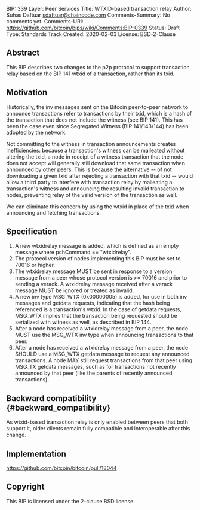 BIP: 339
Layer: Peer Services
Title: WTXID-based transaction relay
Author: Suhas Daftuar <sdaftuar@chaincode.com>
Comments-Summary: No comments yet.
Comments-URI: https://github.com/bitcoin/bips/wiki/Comments:BIP-0339
Status: Draft
Type: Standards Track
Created: 2020-02-03
License: BSD-2-Clause

## Abstract

This BIP describes two changes to the p2p protocol to support
transaction relay based on the BIP 141 wtxid of a transaction, rather
than its txid.

## Motivation

Historically, the inv messages sent on the Bitcoin peer-to-peer network
to announce transactions refer to transactions by their txid, which is a
hash of the transaction that does not include the witness (see BIP 141).
This has been the case even since Segregated Witness (BIP 141/143/144)
has been adopted by the network.

Not committing to the witness in transaction announcements creates
inefficiencies: because a transaction\'s witness can be malleated
without altering the txid, a node in receipt of a witness transaction
that the node does not accept will generally still download that same
transaction when announced by other peers. This is because the
alternative \-- of not downloading a given txid after rejecting a
transaction with that txid \-- would allow a third party to interfere
with transaction relay by malleating a transaction\'s witness and
announcing the resulting invalid transaction to nodes, preventing relay
of the valid version of the transaction as well.

We can eliminate this concern by using the wtxid in place of the txid
when announcing and fetching transactions.

## Specification

1.  A new wtxidrelay message is added, which is defined as an empty
message where pchCommand == \"wtxidrelay\".
2.  The protocol version of nodes implementing this BIP must be set to
70016 or higher.
3.  The wtxidrelay message MUST be sent in response to a version message
from a peer whose protocol version is \>= 70016 and prior to sending
a verack. A wtxidrelay message received after a verack message MUST
be ignored or treated as invalid.
4.  A new inv type MSG_WTX (0x00000005) is added, for use in both inv
messages and getdata requests, indicating that the hash being
referenced is a transaction\'s wtxid. In the case of getdata
requests, MSG_WTX implies that the transaction being requested
should be serialized with witness as well, as described in BIP 144.
5.  After a node has received a wtxidrelay message from a peer, the node
MUST use the MSG_WTX inv type when announcing transactions to that
peer.
6.  After a node has received a wtxidrelay message from a peer, the node
SHOULD use a MSG_WTX getdata message to request any announced
transactions. A node MAY still request transactions from that peer
using MSG_TX getdata messages, such as for transactions not recently
announced by that peer (like the parents of recently announced
transactions).

## Backward compatibility {#backward_compatibility}

As wtxid-based transaction relay is only enabled between peers that both
support it, older clients remain fully compatible and interoperable
after this change.

## Implementation

<https://github.com/bitcoin/bitcoin/pull/18044>

## Copyright

This BIP is licensed under the 2-clause BSD license.
